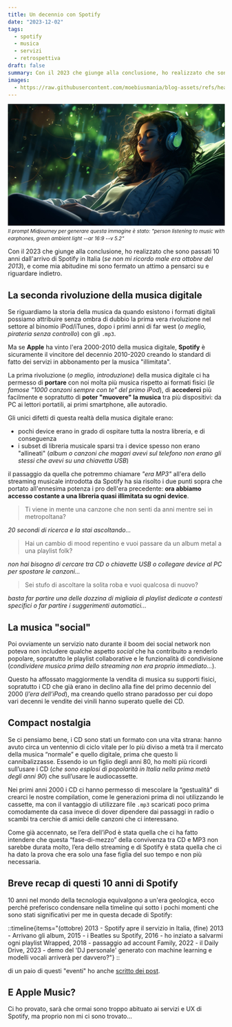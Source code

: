 ```yaml
---
title: Un decennio con Spotify
date: "2023-12-02"
tags:
  - spotify
  - musica
  - servizi
  - retrospettiva
draft: false
summary: Con il 2023 che giunge alla conclusione, ho realizzato che sono passati 10 anni dall'arrivo di Spotify in Italia (se non mi ricordo male era ottobre del 2013), e come mia abitudine mi sono fermato un attimo a pensarci su e riguardare indietro.
images:
  - https://raw.githubusercontent.com/moebiusmania/blog-assets/refs/heads/master/images/2023/spotify.webp
---
```


![Immagine generata con Midjourney di una ragazza seduta su una poltrona con cuffie e occhi chiusi mentre ascolta della musica.](https://raw.githubusercontent.com/moebiusmania/blog-assets/refs/heads/master/images/2023/spotify.webp) <small>_Il prompt Midjourney per generare questa immagine è stato: "person listening to music with earphones, green ambient light --ar 16:9 --v 5.2"_</small>

Con il 2023 che giunge alla conclusione, ho realizzato che sono passati 10 anni dall'arrivo di Spotify in Italia (_se non mi ricordo male era ottobre del 2013_), e come mia abitudine mi sono fermato un attimo a pensarci su e riguardare indietro.

## La seconda rivoluzione della musica digitale

Se riguardiamo la storia della musica da quando esistono i formati digitali possiamo attribuire senza ombra di dubbio la prima vera rivoluzione nel settore al binomio iPod/iTunes, dopo i primi anni di far west (_o meglio, pirateria senza controllo_) con gli `.mp3`.

Ma se **Apple** ha vinto l'era 2000-2010 della musica digitale, **Spotify** è sicuramente il vincitore del decennio 2010-2020 creando lo standard di fatto dei servizi in abbonamento per la musica "illimitata".

La prima rivoluzione (_o meglio, introduzione_) della musica digitale ci ha permesso di **portare** con noi molta più musica rispetto ai formati fisici (_le famose "1000 canzoni sempre con te" del primo iPod_), di **accederci** più facilmente e sopratutto di **poter "muovere" la musica** tra più dispositivi: da PC ai lettori portatili, ai primi smartphone, alle autoradio.

Gli unici difetti di questa realtà della musica digitale erano:

- pochi device erano in grado di ospitare tutta la nostra libreria, e di conseguenza
- i subset di libreria musicale sparsi tra i device spesso non erano "allineati" (_album o canzoni che magari avevi sul telefono non erano gli stessi che avevi su una chiavetta USB_)

il passaggio da quella che potremmo chiamare _"era MP3"_ all'era dello streaming musicale introdotta da Spotify ha sia risolto i due punti sopra che portato all'ennesima potenza i pro dell'era precedente: **ora abbiamo accesso costante a una libreria quasi illimitata su ogni device**.

> Ti viene in mente una canzone che non senti da anni mentre sei in metropoltana?

_20 secondi di ricerca e la stai ascoltando..._

> Hai un cambio di mood repentino e vuoi passare da un album metal a una playlist folk?

_non hai bisogno di cercare tra CD o chiavette USB o collegare device al PC per spostare le canzoni..._

> Sei stufo di ascoltare la solita roba e vuoi qualcosa di nuovo?

_basta far partire una delle dozzina di migliaia di playlist dedicate a contesti specifici o far partire i suggerimenti automatici..._

## La musica "social"

Poi ovviamente un servizio nato durante il boom dei social network non poteva non includere qualche aspetto _social_ che ha contribuito a renderlo popolare, sopratutto le playlist collaborative e le funzionalità di condivisione (_condividere musica prima dello streaming non era proprio immediato..._).

Questo ha affossato maggiormente la vendita di musica su supporti fisici, sopratutto i CD che già erano in declino alla fine del primo decennio del 2000 (_l’era dell’iPod_), ma creando quello strano paradosso per cui dopo vari decenni le vendite dei vinili hanno superato quelle dei CD.

## Compact nostalgia

Se ci pensiamo bene, i CD sono stati un formato con una vita strana: hanno avuto circa un ventennio di ciclo vitale per lo più diviso a metà tra il mercato della musica “normale” e quello digitale, prima che questo li cannibalizzasse. Essendo io un figlio degli anni 80, ho molti più ricordi sull’usare i CD (_che sono esplosi di popolarità in Italia nella prima metà degli anni 90_) che sull’usare le audiocassette.

Nei primi anni 2000 i CD ci hanno permesso di mescolare la “gestualità” di crearci le nostre compilation, come le generazioni prima di noi utilizzando le cassette, ma con il vantaggio di utilizzare file `.mp3` scaricati poco prima comodamente da casa invece di dover dipendere dai passaggi in radio o scambi tra cerchie di amici delle canzoni che ci interessano.

Come già accennato, se l’era dell’iPod è stata quella che ci ha fatto intendere che questa “fase-di-mezzo” della convivenza tra CD e MP3 non sarebbe durata molto, l’era dello streaming e di Spotify è stata quella che ci ha dato la prova che era solo una fase figlia del suo tempo e non più necessaria.

## Breve recap di questi 10 anni di Spotify

10 anni nel mondo della tecnologia equivalgono a un'era geologica, ecco perché preferisco condensare nella timeline qui sotto i pochi momenti che sono stati significativi per me in questa decade di Spotify:

::timeline{items="(ottobre) 2013 - Spotify apre il servizio in Italia, (fine) 2013 - Arrivano gli album, 2015 - i Beatles su Spotify, 2016 - ho inziato a salvarmi ogni playlist Wrapped, 2018 - passaggio ad account Family, 2022 - il Daily Drive, 2023 - demo del 'DJ personale' generato con machine learning e modelli vocali arriverà per davvero?"}
::

di un paio di questi "eventi" ho anche [scritto dei post](/tags/spotify).

## E Apple Music?

Ci ho provato, sarà che ormai sono troppo abituato ai servizi e UX di Spotify, ma proprio non mi ci sono trovato...
